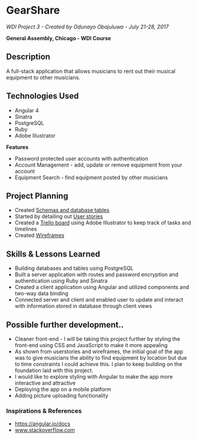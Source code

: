 # GearShare
*WDI Project 3 - Created by Odunayo Obajuluwa - July 21-28, 2017*

 **General Assembly, Chicago - WDI Course**

## Description
A full-stack application that allows musicians to rent out their musical equipment to other musicians.

## Technologies Used
* Angular 4
* Sinatra
* PostgreSQL
* Ruby
* Adobe Illustrator

**Features**
* Password protected user accounts with authentication
* Account Management - add, update or remove equipment from your account
* Equipment Search - find equipment posted by other musicians

## Project Planning
- Created [Schemas and database tables](http://i.imgur.com/JXcKQEJ.png)
- Started by detailing out [User stories](http://i.imgur.com/RvcV2AL.jpg)
- Created a [Trello board](https://trello.com/b/KJT63NaN) using Adobe Illustrator to keep track of tasks and timelines
- Created [Wireframes](http://i.imgur.com/tj4Tqd7.jpg)

## Skills & Lessons Learned
* Building databases and tables using PostgreSQL
* Built a server application with routes and password encryption and authentication using Ruby and Sinatra 
* Created a client application using Angular and utilized components and two-way data binding
* Connected server and client and enabled user to update and interact with information stored in database through client views

## Possible further development..
* Cleaner front-end - I will be taking this project further by styling the front-end using CSS and JavaScript to make it more appealing
* As shown from userstories and wireframes, the initial goal of the app was to give musicians the ability to find equipment by location but due to time constraints I could achieve this. I plan to keep building on the foundation laid with this project.
* I would like to explore styling with Angular to make the app more interactive and attractive
* Deploying the app on a mobile platform
* Adding picture uploading functionality

### Inspirations & References
- https://angular.io/docs
- www.stackoverflow.com
